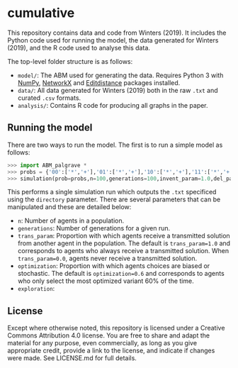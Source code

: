 # cumulative
This repository contains data and code from Winters (2019). It includes the Python code used for running the model, the data generated for Winters (2019), and the R code used to analyse this data. 

The top-level folder structure is as follows:

* `model/`: The ABM used for generating the data. Requires Python 3 with [NumPy](https://numpy.org/), [NetworkX](https://networkx.github.io/) and [Editdistance](https://github.com/aflc/editdistance) packages installed.
* `data/`:  All data generated for Winters (2019) both in the raw `.txt` and curated `.csv` formats.
* `analysis/`: Contains R code for producing all graphs in the paper.

## Running the model
There are two ways to run the model. The first is to run a simple model as follows:
```python
>>> import ABM_palgrave *
>>> probs = {'00':['*','+'],'01':['*','+'],'10':['*','+'],'11':['*','+']}
>>> simulation(prob=probs,n=100,generations=100,invent_param=1.0,del_param=1.0,mod_param=1.0,trans_param=1.0,optimization=0.6,exploration=0.2,directory='output.txt',run=0,start_pos=2)
```

This performs a single simulation run which outputs the `.txt` specificed using the `directory` parameter. There are several parameters that can be manipulated and these are detailed below:

* `n`: Number of agents in a population.
* `generations`: Number of generations for a given run.
* `trans_param`: Proportion with which agents receive a transmitted solution from another agent in the population. The default is `trans_param=1.0` and corresponds to agents who always receive a transmitted solution. When `trans_param=0.0`, agents never receive a transmitted solution.
* `optimization`: Proportion with which agents choices are biased or stochastic. The default is `optimization=0.6` and corresponds to agents who only select the most optimized variant 60% of the time. 
* `exploration`: 

License
-------

Except where otherwise noted, this repository is licensed under a Creative Commons Attribution 4.0 license. You are free to share and adapt the material for any purpose, even commercially, as long as you give appropriate credit, provide a link to the license, and indicate if changes were made. See LICENSE.md for full details.
